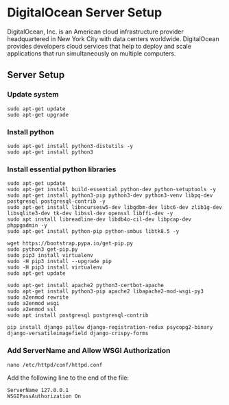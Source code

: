 # DigitalOcean Server Setup

DigitalOcean, Inc. is an American cloud infrastructure provider headquartered in New York City with data centers worldwide. DigitalOcean provides developers cloud services that help to deploy and scale applications that run simultaneously on multiple computers.

## Server Setup

### Update system

```
sudo apt-get update
sudo apt-get upgrade
```

### Install python

```
sudo apt-get install python3-distutils -y
sudo apt-get install python3
```

### Install essential python libraries

```
sudo apt-get update
sudo apt-get install build-essential python-dev python-setuptools -y
sudo apt-get install python3-pip python3-dev python3-venv libpq-dev postgresql postgresql-contrib -y
sudo apt-get install libncursesw5-dev libgdbm-dev libc6-dev zlib1g-dev libsqlite3-dev tk-dev libssl-dev openssl libffi-dev -y
sudo apt install libreadline-dev libdb4o-cil-dev libpcap-dev phppgadmin -y
sudo apt-get install python-pip python-smbus libtk8.5 -y

wget https://bootstrap.pypa.io/get-pip.py
sudo python3 get-pip.py
sudo pip3 install virtualenv
sudo -H pip3 install --upgrade pip
sudo -H pip3 install virtualenv
sudo apt-get update

sudo apt-get install apache2 python3-certbot-apache
sudo apt-get install python3-pip apache2 libapache2-mod-wsgi-py3
sudo a2enmod rewrite
sudo a2enmod wsgi
sudo a2enmod ssl
sudo apt install postgresql postgresql-contrib

pip install django pillow django-registration-redux psycopg2-binary django-versatileimagefield django-crispy-forms

```

### Add ServerName and Allow WSGI Authorization
```
nano /etc/httpd/conf/httpd.conf
```

Add the following line to the end of the file:

```
ServerName 127.0.0.1
WSGIPassAuthorization On

```